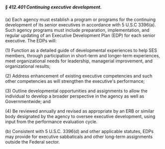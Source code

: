 ##### § 412.401 Continuing executive development. #####

(a) Each agency must establish a program or programs for the continuing development of its senior executives in accordance with 5 U.S.C 3396(a). Such agency programs must include preparation, implementation, and regular updating of an Executive Development Plan (EDP) for each senior executive. The EDPs will:

(1) Function as a detailed guide of developmental experiences to help SES members, through participation in short-term and longer-term experiences, meet organizational needs for leadership, managerial improvement, and organizational results;

(2) Address enhancement of existing executive competencies and such other competencies as will strengthen the executive's performance;

(3) Outline developmental opportunities and assignments to allow the individual to develop a broader perspective in the agency as well as Governmentwide; and

(4) Be reviewed annually and revised as appropriate by an ERB or similar body designated by the agency to oversee executive development, using input from the performance evaluation cycle.

(b) Consistent with 5 U.S.C. 3396(d) and other applicable statutes, EDPs may provide for executive sabbaticals and other long-term assignments outside the Federal sector.